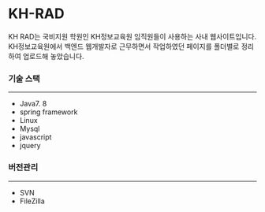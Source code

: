 # KH-RAD
KH RAD는 국비지원 학원인 KH정보교육원 임직원들이 사용하는 사내 웹사이트입니다. 
KH정보교육원에서 백엔드 웹개발자로 근무하면서 작업하였던 페이지를 폴더별로 정리하여 업로드해 놓았습니다. 



### 기술 스택
***
- Java7. 8
- spring framework
- Linux
- Mysql
- javascript
- jquery

### 버전관리
***
- SVN
- FileZilla





